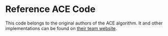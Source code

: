 # Reference ACE Code
This code belongs to the original authors of the ACE algorithm. It and other implementations can be found on [their team website](https://uwaterloo.ca/communications-security-lab/lwc/ace).